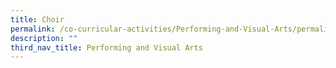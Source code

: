 ```yaml
---
title: Choir
permalink: /co-curricular-activities/Performing-and-Visual-Arts/permalink/
description: ""
third_nav_title: Performing and Visual Arts
---
```

